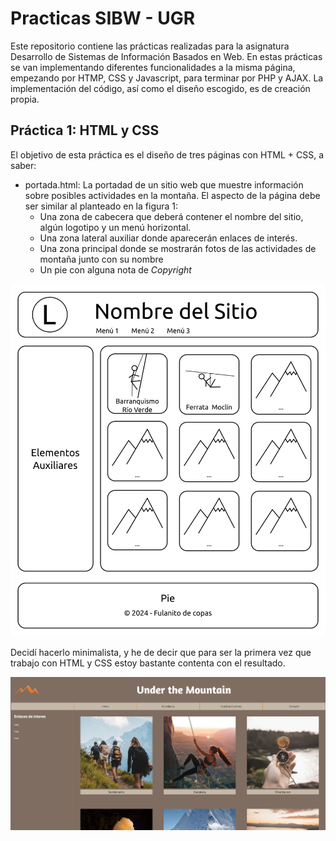 # Practicas SIBW - UGR
Este repositorio contiene las prácticas realizadas para la asignatura Desarrollo de Sistemas de Información Basados en Web. En estas prácticas se van implementando diferentes funcionalidades a la misma página, empezando por HTMP, CSS y Javascript, para terminar por PHP y AJAX. La implementación del código, así como el diseño escogido, es de creación propia.

## Práctica 1: HTML y CSS
El objetivo de esta práctica es el diseño de tres páginas con HTML + CSS, a saber:

* portada.html: La portadad de un sitio web que muestre información sobre posibles actividades en la montaña. El aspecto de la página debe ser similar al planteado en la figura 1:
    - Una zona de cabecera que deberá contener el nombre del sitio, algún logotipo y un menú horizontal.
    - Una zona lateral auxiliar donde aparecerán enlaces de interés.
    - Una zona principal donde se mostrarán fotos de las actividades de montaña junto con su nombre
    - Un pie con alguna nota de _Copyright_

![Figura 1](https://github.com/carmenxufdz/SIBW_UGR/blob/main/P1/esquema.jpg)

Decidí hacerlo minimalista, y he de decir que para ser la primera vez que trabajo con HTML y CSS estoy bastante contenta con el resultado.

![Portada](https://github.com/carmenxufdz/SIBW_UGR/blob/main/P1/portada.jpg)